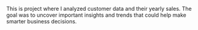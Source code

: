 
This is project where I analyzed customer data and their yearly sales. The goal was to uncover important insights and trends that could help make smarter business decisions.
